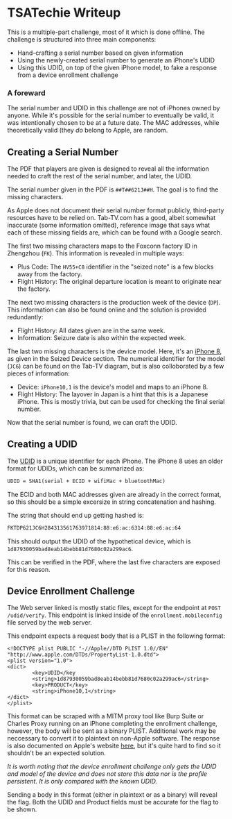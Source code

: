 # TSATechie Writeup

This is a multiple-part challenge, most of it which is done offline. The challenge is structured into three main components:
- Hand-crafting a serial number based on given information
- Using the newly-created serial number to generate an iPhone's UDID
- Using this UDID, on top of the given iPhone model, to fake a response from a device enrollment challenge

### A foreward

The serial number and UDID in this challenge are not of iPhones owned by anyone. While it's possible for the serial number to eventually be valid, it was intentionally chosen to be at a future date. The MAC addresses, while theoretically valid (they *do* belong to Apple, are random.

## Creating a Serial Number

The PDF that players are given is designed to reveal all the information needed to craft the rest of the serial number, and later, the UDID.

The serial number given in the PDF is `##T##621J##H`. The goal is to find the missing characters.

As Apple does not document their serial number format publicly, third-party resources have to be relied on. Tab-TV.com has a good, albeit somewhat inaccurate (some information omitted), reference image that says what each of these missing fields are, which can be found with a Google search.

The first two missing characters maps to the Foxconn factory ID in Zhengzhou (`FK`). This information is revealed in multiple ways:
- Plus Code: The `HV55+C8` identifier in the "seized note" is a few blocks away from the factory.
- Flight History: The original departure location is meant to originate near the factory.

The next two missing characters is the production week of the device (`DP`). This information can also be found online and the solution is provided redundantly:
- Flight History: All dates given are in the same week.
- Information: Seizure date is also within the expected week.

The last two missing characters is the device model. Here, it's an [iPhone 8](https://reincubate.com/lookup/FKTDP621JC6H/), as given in the Seized Device section. The numerical identifier for the model (`JC6`) can be found on the Tab-TV diagram, but is also colloborated by a few pieces of information:
- Device: `iPhone10,1` is the device's model and maps to an iPhone 8.
- Flight History: The layover in Japan is a hint that this is a Japanese iPhone. This is mostly trivia, but can be used for checking the final serial number.

Now that the serial number is found, we can craft the UDID.

## Creating a UDID

The [UDID](https://www.theiphonewiki.com/wiki/UDID) is a unique identifier for each iPhone. The iPhone 8 uses an older format for UDIDs, which can be summarized as:
```txt
UDID = SHA1(serial + ECID + wifiMac + bluetoothMac)
```
The ECID and both MAC addresses given are already in the correct format, so this should be a simple excersize in string concatenation and hashing.

The string that should end up getting hashed is:
```txt
FKTDP621JC6H284313561763971814:88:e6:ac:6314:88:e6:ac:64
```
This should output the UDID of the hypothetical device, which is `1d87930059bad8eab14bebb81d7680c02a299ac6`.

This can be verified in the PDF, where the last five characters are exposed for this reason.

## Device Enrollment Challenge

The Web server linked is mostly static files, except for the endpoint at `POST /udid/verify`. This endpoint is linked inside of the `enrollment.mobileconfig` file served by the web server.

This endpoint expects a request body that is a PLIST in the following format:
```plist
<!DOCTYPE plist PUBLIC "-//Apple//DTD PLIST 1.0//EN" "http://www.apple.com/DTDs/PropertyList-1.0.dtd">
<plist version="1.0">
<dict>
        <key>UDID</key
        <string>1d87930059bad8eab14bebb81d7680c02a299ac6</string>
        <key>PRODUCT</key>
        <string>iPhone10,1</string>
</dict>
</plist>
```
This format can be scraped with a MITM proxy tool like Burp Suite or Charles Proxy running on an iPhone completing the enrollment challenge, however, the body will be sent as a binary PLIST. Additional work may be neccessary to convert it to plaintext on non-Apple software. The response is also documented on Apple's website [here](https://developer.apple.com/library/archive/documentation/NetworkingInternet/Conceptual/iPhoneOTAConfiguration/ConfigurationProfileExamples/ConfigurationProfileExamples.html#//apple_ref/doc/uid/TP40009505-CH4-SW6), but it's quite hard to find so it shouldn't be an expected solution.

*It is worth noting that the device enrollment challenge only gets the UDID and model of the device and does not store this data nor is the profile persistent. It is only compared with the known UDID.*

Sending a body in this format (either in plaintext or as a binary) will reveal the flag. Both the UDID and Product fields must be accurate for the flag to be shown.